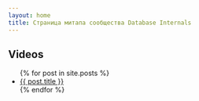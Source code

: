 ```yaml
---
layout: home
title: Страница митапа сообщества Database Internals
---
```


## Videos

<ul>
  {% for post in site.posts %}
    <li>
      <a href="{{ post.url }}">{{ post.title }}</a>
    </li>
  {% endfor %}
</ul>